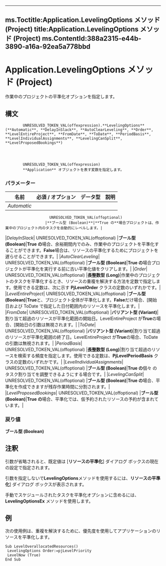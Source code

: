 

---
ms.Toctitle:Application.LevelingOptions メソッド (Project)
title:Application.LevelingOptions メソッド (Project)
ms.ContentId:388a2315-e44b-3890-a16a-92ea5a778bbd
---
# Application.LevelingOptions メソッド (Project)




作業中のプロジェクトの平準化オプションを指定します。

## 構文

            UNRESOLVED_TOKEN_VAL(offexpression).**LevelingOptions**(**Automatic**, **DelayInSlack**, **AutoClearLeveling**, **Order**, **LevelEntireProject**, **FromDate**, **ToDate**, **PeriodBasis**, **LevelIndividualAssignments**, **LevelingCanSplit**, **LevelProposedBookings**)




            UNRESOLVED_TOKEN_VAL(offexpression)
            **Application** オブジェクトを表す変数を指定します。

### パラメーター

|**名前**|**必須 / オプション**|**データ型**|**説明**|
|---|---|---|---|
|*Automatic*|
                        UNRESOLVED_TOKEN_VAL(offoptional)
                      |**ブール型 (Boolean)**|**True の**場合プロジェクトは、作業中のプロジェクト内のタスクを自動的にレベルします。|
|*DelayInSlack*|
                        UNRESOLVED_TOKEN_VAL(offoptional)
                      |**ブール型 (Boolean)**|**True の**場合、余裕期間内でのみ、作業中のプロジェクトを平準化することができます。**False**場合は、リソースの平準化するためにプロジェクトを遅らせることができます。|
|*AutoClearLeveling*|
                        UNRESOLVED_TOKEN_VAL(offoptional)
                      |**ブール型 (Boolean)**|**True の**場合プロジェクトが平準化を実行する前に古い平準化値をクリアします。|
|*Order*|
                        UNRESOLVED_TOKEN_VAL(offoptional)
                      |**長整数型 (Long)**|作業中のプロジェクトのタスクを平準化するとき、リソースの重複を解決する方法を定数で指定します。使用できる定数は、次に示す **PjLevelOrder** クラスの定数のいずれかです。|
|*LevelEntireProject*|
                        UNRESOLVED_TOKEN_VAL(offoptional)
                      |**ブール型 (Boolean)**|**True**と、プロジェクト全体が平準化します。**False**だけ場合、[開始日および ToDate で指定した日付範囲内のリソースを平準化します。|
|*FromDate*|
                        UNRESOLVED_TOKEN_VAL(offoptional)
                      |**バリアント型 (Variant)**|割り当て超過のリソースが平準化範囲の開始日。LevelEntireProject が**True**の場合、[開始日の引数は無視されます。|
|*ToDate*|
                        UNRESOLVED_TOKEN_VAL(offoptional)
                      |**バリアント型 (Variant)**|割り当て超過のリソースが平準化範囲の終了日。LevelEntireProject が**True**の場合、ToDate の引数は無視されます。|
|*PeriodBasis*|
                        UNRESOLVED_TOKEN_VAL(offoptional)
                      |**長整数型 (Long)**|割り当て超過のリソースを検索する頻度を指定します。使用できる定数は、**PjLevelPeriodBasis** クラスの定数のいずれかです。|
|*LevelIndividualAssignments*|
                        UNRESOLVED_TOKEN_VAL(offoptional)
                      |**ブール型 (Boolean)**|**True の**個々 のタスク割り当てを調整できるようにする場合です。|
|*LevelingCanSplit*|
                        UNRESOLVED_TOKEN_VAL(offoptional)
                      |**ブール型 (Boolean)**|**True の**場合、平準化を作成できますが残存作業時間に分割されます。|
|*LevelProposedBookings*|
                        UNRESOLVED_TOKEN_VAL(offoptional)
                      |**ブール型 (Boolean)**|**True の**場合、平準化では、仮予約されたリソースの予約が含まれています。|



### 戻り値
**ブール型 (Boolean)**





## 注釈
引数が省略されると、既定値は [**リソースの平準化**] ダイアログ ボックスの現在の設定で指定されます。



引数を指定しないで**LevelingOptions**メソッドを使用するには、**リソースの平準化**] ダイアログ ボックスが表示されます。



手動でスケジュールされたタスクを平準化オプションに含めるには、**LevelingOptionsEx** メソッドを使用します。



## 例
次の使用例は、重複を解決するために、優先度を使用してアプリケーションのリソースを平準化します。

```vba
Sub LevelOverallocatedResources() 
 LevelingOptions Order:=pjLevelPriority 
 LevelNow (True) 
End Sub
```





